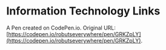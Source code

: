 # Information Technology Links

A Pen created on CodePen.io. Original URL: [https://codepen.io/robutseverywhere/pen/GRKZpLY](https://codepen.io/robutseverywhere/pen/GRKZpLY).


